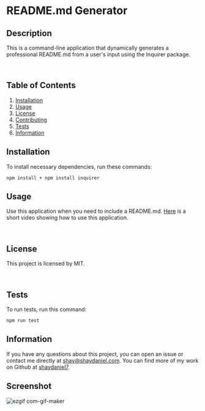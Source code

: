# README.md Generator

## Description
This is a command-line application that dynamically generates a professional README.md from a user's input using the Inquirer package.

<br/>

## Table of Contents
1. [Installation](#installation)
2. [Usage](#usage)
3. [License](#license)
4. [Contributing](#contributing)
5. [Tests](#tests)
6. [Information](#info)

## Installation
To install necessary dependencies, run these commands:
```
npm install + npm install inquirer
```
## Usage
Use this application when you need to include a README.md. [Here](https://drive.google.com/file/d/1JDhALV1BTWSLZGdh_7wQmvINYdFQ28NY/view) is a short video showing how to use this application.    

<br/>

## License
This project is licensed by MIT.

<br/>

## Tests
To run tests, run this command:
```
npm run test
```
## Information
If you have any questions about this project, you can open an issue or contact me directly at shay@shaydaniel.com. You can find more of my work on Github at [shaydaniel7](https://github.com/shaydaniel7/).

## Screenshot

![ezgif com-gif-maker](https://user-images.githubusercontent.com/67557233/95287510-e93a0e00-081a-11eb-87f8-a0c059002870.gif)


